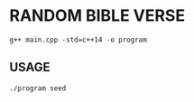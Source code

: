 RANDOM BIBLE VERSE
==================

`g++ main.cpp -std=c++14 -o program`

USAGE
-----

`./program seed`
